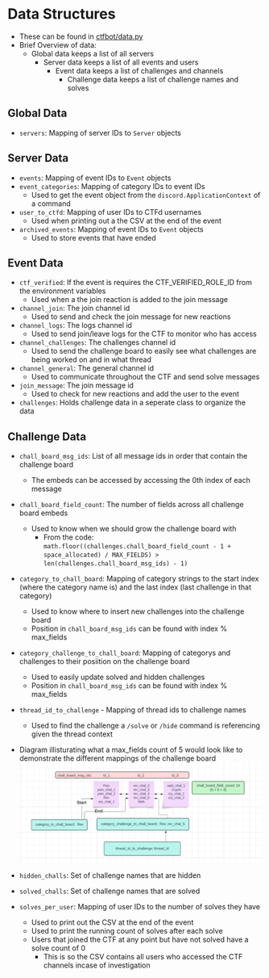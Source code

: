 # Data Structures
- These can be found in [ctfbot/data.py](../ctfbot/data.py)
- Brief Overview of data:
  - Global data keeps a list of all servers
    - Server data keeps a list of all events and users
      - Event data keeps a list of challenges and channels
        - Challenge data keeps a list of challenge names and solves
## Global Data
- `servers`: Mapping of server IDs to `Server` objects

## Server Data
- `events`: Mapping of event IDs to `Event` objects
- `event_categories`: Mapping of category IDs to event IDs
  - Used to get the event object from the `discord.ApplicationContext` of a command
- `user_to_ctfd`: Mapping of user IDs to CTFd usernames
  - Used when printing out a the CSV at the end of the event
- `archived_events`: Mapping of event IDs to `Event` objects
  - Used to store events that have ended

## Event Data
- `ctf_verified`: If the event is requires the CTF_VERIFIED_ROLE_ID from the environment variables
  - Used when a the join reaction is added to the join message
- `channel_join`: The join channel id
  - Used to send and check the join message for new reactions
- `channel_logs`: The logs channel id
  - Used to send join/leave logs for the CTF to monitor who has access
- `channel_challenges`: The challenges channel id
  - Used to send the challenge board to easily see what challenges are being worked on and in what thread
- `channel_general`: The general channel id
  - Used to communicate throughout the CTF and send solve messages
- `join_message`: The join message id
  - Used to check for new reactions and add the user to the event
- `challenges`: Holds challenge data in a seperate class to organize the data

## Challenge Data
- `chall_board_msg_ids`: List of all message ids in order that contain the challenge board
  - The embeds can be accessed by accessing the 0th index of each message
- `chall_board_field_count`: The number of fields across all challenge board embeds
  - Used to know when we should grow the challenge board with 
    - From the code: `math.floor((challenges.chall_board_field_count - 1 + space_allocated) / MAX_FIELDS) > len(challenges.chall_board_msg_ids) - 1)` 
- `category_to_chall_board`: Mapping of category strings to the start index (where the category name is) and the last index (last challenge in that category)
  - Used to know where to insert new challenges into the challenge board
  - Position in `chall_board_msg_ids` can be found with index % max_fields
- `category_challenge_to_chall_board`: Mapping of categorys and challenges to their posiition on the challenge board
  - Used to easily update solved and hidden challenges
  - Position in `chall_board_msg_ids` can be found with index % max_fields
- `thread_id_to_challenge` - Mapping of thread ids to challenge names
  - Used to find the challenge a `/solve` or `/hide` command is referencing given the thread context
- Diagram illisturating what a max_fields count of 5 would look like to demonstrate the different mappings of the challenge board
![Diagram](images/challenge_board_funcs.png)

- `hidden_challs`: Set of challenge names that are hidden
- `solved_challs`: Set of challenge names that are solved
- `solves_per_user`: Mapping of user IDs to the number of solves they have
  - Used to print out the CSV at the end of the event
  - Used to print the running count of solves after each solve
  - Users that joined the CTF at any point but have not solved have a solve count of 0
    - This is so the CSV contains all users who accessed the CTF channels incase of investigation

